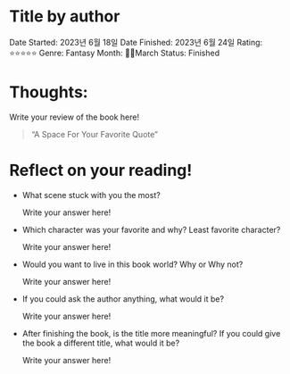 # Title by author

Date Started: 2023년 6월 18일
Date Finished: 2023년 6월 24일
Rating: ⭐️⭐️⭐️⭐️⭐️
Genre: Fantasy
Month: 🧚‍♀️March
Status: Finished

# Thoughts:

Write your review of the book here!

> “A Space For Your Favorite Quote”
> 

# Reflect on your reading!

- What scene stuck with you the most?
    
    Write your answer here!
    
- Which character was your favorite and why? Least favorite character?
    
    Write your answer here!
    
- Would you want to live in this book world? Why or Why not?
    
    Write your answer here!
    
- If you could ask the author anything, what would it be?
    
    Write your answer here!
    
- After finishing the book, is the title more meaningful? If you could give the book a different title, what would it be?
    
    Write your answer here!